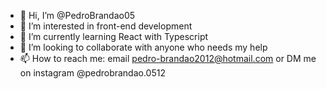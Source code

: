- 👋 Hi, I’m @PedroBrandao05
- 👀 I’m interested in front-end development
- 🌱 I’m currently learning React with Typescript
- 💞️ I’m looking to collaborate with anyone who needs my help
- 📫 How to reach me: email pedro-brandao2012@hotmail.com or DM me on instagram @pedrobrandao.0512

